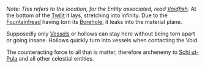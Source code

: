 ---
---

*Note: This refers to the location, for the Entity associated, read [Voidfish](..\..\..\Beings\Gods%20and%20Deities\Voidfish.md).*
At the bottom of the [Twilit](..\Twilit.md) it lays, stretching into infinity. 
Due to the [Fountainhead](..\..\Utuw%20System\Schi\Servilia\Regions\Long%20Savannah\Palga%20Basin\Fountainhead.md) having torn its [Borehole](..\..\Utuw%20System\Schi\Servilia\Regions\Long%20Savannah\Palga%20Basin\The%20Abyss.md),  it leaks into the material plane. 

Supposedly only [Vessels](..\..\..\Beings\Species\Vessels.md) or hollows can stay here without being torn apart or going insane.
Hollows quickly turn into vessels when contacting the Void.

The counteracting force to all that is matter, therefore archenemy to [Schi ut-Pula](..\..\..\Beings\Gods%20and%20Deities\Celestial%20Family\Schi%20ut-Pula.md) and all other celestial entities. 
